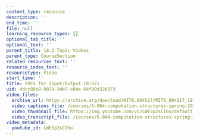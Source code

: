 ```yaml
---
content_type: resource
description: ''
end_time: ''
file: null
learning_resource_types: []
optional_tab_title: ''
optional_text: ''
parent_title: 18.2 Topic Videos
parent_type: CourseSection
related_resources_text: ''
resource_index_text: ''
resourcetype: Video
start_time: ''
title: SVCs for Input/Output (8:52)
uid: 4dcc88e8-9078-34b7-c84e-64f30d326373
video_files:
  archive_url: https://archive.org/download/MIT6.004S17/MIT6_004S17_18-02-02_300k.mp4
  video_captions_file: /courses/6-004-computation-structures-spring-2017/82de5fb2c1e351149c2b4346f5b18f4d_LWE5p2sCI6o.vtt
  video_thumbnail_file: https://img.youtube.com/vi/LWE5p2sCI6o/default.jpg
  video_transcript_file: /courses/6-004-computation-structures-spring-2017/6893772f02f39ae59409fa62d18e32b7_LWE5p2sCI6o.pdf
video_metadata:
  youtube_id: LWE5p2sCI6o
---
```

